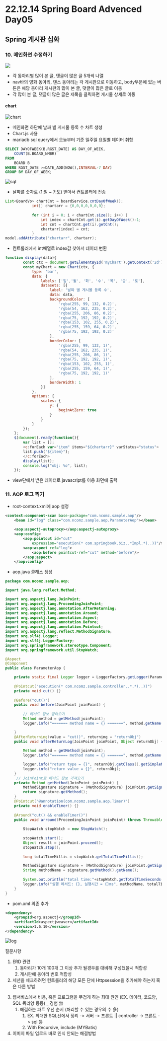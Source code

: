# 22.12.14 Spring Board Advenced Day05

## Spring 게시판 심화

### 10.  메인화면 수정하기

![](C:\Users\김민식\Documents\TIL\OJT\assets\dashboard1.png)

- 각 동아리별 많이 본 글, 댓글이 많은 글 5개씩 나열
- nav바의 영화 동아리, 댄스 동아리는 각 게시판으로 이동하고, body부분에 있는 버튼은 해당 동아리 게시판의 많이 본 글, 댓글이 많은 글로 이동
- 각 많이 본 글, 댓글이 많은 글은 제목을 클릭하면 게시물 상세로 이동

#### chart

![chart](C:\Users\김민식\Documents\TIL\OJT\assets\chart.png)



- 메인화면 하단에 날짜 별 게시물 등록 수 차트 생성
- Chart.js 사용
- mariadb sql query에서 오늘부터 기준 일주일 요일별 데이터 취합

```sql
SELECT DAYOFWEEK(B.RGST_DATE) AS DAY_OF_WEEK,
    COUNT(B.BOARD_NMBR)
FROM
    BOARD B
WHERE RGST_DATE >=DATE_ADD(NOW(),INTERVAL-7 DAY)
GROUP BY DAY_OF_WEEK;
```

![sql](C:\Users\김민식\Documents\TIL\OJT\assets\sql.png)

- 날짜를 숫자로 (1:일 ~ 7:토) 받아서 컨트롤러에 전송

```java
List<BoardVo> chartCnt = boardService.cntDayOfWeek();
			int[] chartarr = {0,0,0,0,0,0,0};
			
			for (int i = 0; i < chartCnt.size(); i++) {
				int index = chartCnt.get(i).getDayOfWeek()-1;
				int cnt = chartCnt.get(i).getCnt();
				chartarr[index] = cnt;
			}
model.addAttribute("chartarr", chartarr);
```

- 컨트롤러에서 int배열로 index값 찾아서 데이터 변환

```javascript
function display(data){
		const ctx = document.getElementById('myChart').getContext('2d');
		const myChart = new Chart(ctx, {
		    type: 'bar',
		    data: {
		        labels: ['일','월', '화', '수', '목', '금', '토'],
		        datasets: [{
		            label: '날짜 별 게시물 등록 수',
		            data: data,
		            backgroundColor: [
		                'rgba(255, 99, 132, 0.2)',
		                'rgba(54, 162, 235, 0.2)',
		                'rgba(255, 206, 86, 0.2)',
		                'rgba(75, 192, 192, 0.2)',
		                'rgba(153, 102, 255, 0.2)',
		                'rgba(255, 159, 64, 0.2)',
		                'rgba(75, 192, 192, 0.2)'
		            ],
		            borderColor: [
		                'rgba(255, 99, 132, 1)',
		                'rgba(54, 162, 235, 1)',
		                'rgba(255, 206, 86, 1)',
		                'rgba(75, 192, 192, 1)',
		                'rgba(153, 102, 255, 1)',
		                'rgba(255, 159, 64, 1)',
		                'rgba(75, 192, 192, 1)'
		            ],
		            borderWidth: 1
		        }]
		    },
		    options: {
		        scales: {
		            y: {
		                beginAtZero: true
		            }
		        }
		    }
		});
	};
	$(document).ready(function(){
		var list = [];
		<c:forEach var="item" items="${chartarr}" varStatus="status">
		list.push("${item}");
		</c:forEach>
		display(list);
		console.log("obj: %o", list);
	});
```

- view단에서 받은 데이터로 javascript를 이용 화면에 출력

### 11. AOP 로그  찍기

- root-context.xml에 aop 설정

```xml
<context:component-scan base-package="com.ncomz.sample.aop"/>
	<bean id="log" class="com.ncomz.sample.aop.ParameterAop"></bean>
	
	<aop:aspectj-autoproxy></aop:aspectj-autoproxy>
	<aop:config>
		<aop:pointcut id="cut"
			expression="execution(* com.springbook.biz..*Impl.*(..))"/>
		<aop:aspect ref="log">
			<aop:before pointcut-ref="cut" method="before"/>
		</aop:aspect>
	</aop:config>
```

- aop.java 클래스 생성

```java
package com.ncomz.sample.aop;

import java.lang.reflect.Method;

import org.aspectj.lang.JoinPoint;
import org.aspectj.lang.ProceedingJoinPoint;
import org.aspectj.lang.annotation.AfterReturning;
import org.aspectj.lang.annotation.Around;
import org.aspectj.lang.annotation.Aspect;
import org.aspectj.lang.annotation.Before;
import org.aspectj.lang.annotation.Pointcut;
import org.aspectj.lang.reflect.MethodSignature;
import org.slf4j.Logger;
import org.slf4j.LoggerFactory;
import org.springframework.stereotype.Component;
import org.springframework.util.StopWatch;

@Aspect
@Component
public class ParameterAop {

	private static final Logger logger = LoggerFactory.getLogger(ParameterAop.class);
	
	@Pointcut("execution(* com.ncomz.sample.controller..*.*(..))")
	private void cut() {}
	
	@Before("cut()")
	public void before(JoinPoint joinPoint) {
		
		// 메서드 정보 받아오기
        Method method = getMethod(joinPoint);
        logger.info("======= method name = {} =======", method.getName());

	}
	@AfterReturning(value = "cut()", returning = "returnObj")
    public void afterReturnLog(JoinPoint joinPoint, Object returnObj) {
        
		Method method = getMethod(joinPoint);
		logger.info("======= method name = {} =======", method.getName());

		logger.info("return type = {}", returnObj.getClass().getSimpleName());
		logger.info("return value = {}", returnObj);
    }
	 // JoinPoint로 메서드 정보 가져오기
    private Method getMethod(JoinPoint joinPoint) {
        MethodSignature signature = (MethodSignature) joinPoint.getSignature();
        return signature.getMethod();
    }
    @Pointcut("@annotation(com.ncomz.sample.aop.Timer)")
	private void enableTimer() {}
	
	@Around("cut() && enableTimer()")
	public void arround(ProceedingJoinPoint joinPoint) throws Throwable{
		
		StopWatch stopWatch = new StopWatch();
		
		stopWatch.start();
		Object result = joinPoint.proceed();
		stopWatch.stop();
		
		long totalTimeMillis = stopWatch.getTotalTimeMillis();

        MethodSignature signature = (MethodSignature) joinPoint.getSignature();
        String methodName = signature.getMethod().getName();
		
		System.out.println("total time:"+stopWatch.getTotalTimeSeconds());
		logger.info("실행 메서드: {}, 실행시간 = {}ms", methodName, totalTimeMillis);
	}
}
```

- pom.xml 의존 추가

```xml
<dependency>
    <groupId>org.aspectj</groupId>
    <artifactId>aspectjweaver</artifactId>
    <version>1.6.10</version>
</dependency>
```

![log](C:\Users\김민식\Documents\TIL\OJT\assets\log.png)

질문사항

1) ERD 관련
   1) 동아리가 10개 100개 그 이상 추가 될경우를 대비해 구성했을시 적합성
   2) 게시판에 동아리 번호 적합성
2) 세션을 체크하려면 컨트롤러의 해당 모든 단에 Httpsession을 추가해야 하는지 혹은 다른 방법

3. 웹서비스에서 비용, 혹은 프로그램을 무겁게 하는 최대 원인 (EX. 데이터, 코드양, SQL 쿼리양 등등) _ 경험 無
   1. 해결하는 파트 우선 순서 (처리할 수 있는 경우의 수 多)
      1. EX.  최대한 SQL선에서 정리 -> 서버 -> 프론트 || controller -> 프론트 -> sql 등
      1. With Recursive, include (MYBatis)
4. 이미지 파일 업로드 바로 인식 안되는 해결방법
